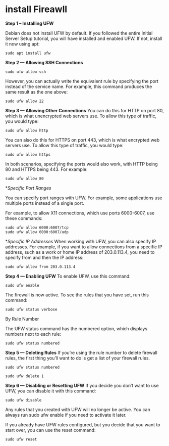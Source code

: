# install  Fireawll

**Step 1 – Installing UFW**

Debian does not install UFW by default. If you followed the entire Initial Server Setup tutorial, you will have installed and enabled UFW. If not, install it now using apt:
```
sudo apt install ufw
```

**Step 2 — Allowing SSH Connections**

```
sudo ufw allow ssh
```
However, you can actually write the equivalent rule by specifying the port instead of the service name. For example, this command produces the same result as the one above:
```
sudo ufw allow 22
```

**Step 3 — Allowing Other Connections**
You can do this for HTTP on port 80, which is what unencrypted web servers use. To allow this type of traffic, you would type:
```
sudo ufw allow http
```
You can also do this for HTTPS on port 443, which is what encrypted web servers use. To allow this type of traffic, you would type:
```
sudo ufw allow https
```
In both scenarios, specifying the ports would also work, with HTTP being 80 and HTTPS being 443. For example:
```
sudo ufw allow 80
```

**Specific Port Ranges*

You can specify port ranges with UFW. For example, some applications use multiple ports instead of a single port.

For example, to allow X11 connections, which use ports 6000-6007, use these commands:
```
sudo ufw allow 6000:6007/tcp
sudo ufw allow 6000:6007/udp
```

**Specific IP Addresses*
When working with UFW, you can also specify IP addresses. For example, if you want to allow connections from a specific IP address, such as a work or home IP address of 203.0.113.4, you need to specify from and then the IP address:
```
sudo ufw allow from 203.0.113.4
```

**Step 4 — Enabling UFW**
To enable UFW, use this command:
```
sudo ufw enable
```
The firewall is now active. To see the rules that you have set, run this command:
```
sudo ufw status verbose
```

By Rule Number

The UFW status command has the numbered option, which displays numbers next to each rule:
```
sudo ufw status numbered
```

**Step 5 — Deleting Rules**
If you’re using the rule number to delete firewall rules, the first thing you’ll want to do is get a list of your firewall rules.

```
sudo ufw status numbered
```
```
sudo ufw delete 1
```

**Step 6 — Disabling or Resetting UFW**
If you decide you don’t want to use UFW, you can disable it with this command:
```
sudo ufw disable
```
Any rules that you created with UFW will no longer be active. You can always run sudo ufw enable if you need to activate it later.

If you already have UFW rules configured, but you decide that you want to start over, you can use the reset command:
```
sudo ufw reset
```



